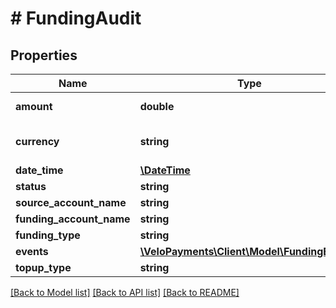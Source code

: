 # # FundingAudit

## Properties

Name | Type | Description | Notes
------------ | ------------- | ------------- | -------------
**amount** | **double** | The amount funded | [optional]
**currency** | **string** | The currency of the funding | [optional]
**date_time** | [**\DateTime**](\DateTime.md) |  | [optional]
**status** | **string** |  | [optional]
**source_account_name** | **string** |  | [optional]
**funding_account_name** | **string** |  | [optional]
**funding_type** | **string** |  | [optional]
**events** | [**\VeloPayments\Client\Model\FundingEvent[]**](FundingEvent.md) |  | [optional]
**topup_type** | **string** |  | [optional]

[[Back to Model list]](../../README.md#models) [[Back to API list]](../../README.md#endpoints) [[Back to README]](../../README.md)
